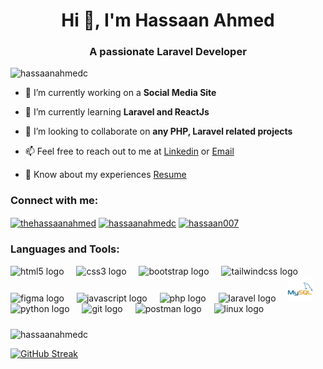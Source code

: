 <h1 align="center">Hi 👋, I'm Hassaan Ahmed</h1>
<h3 align="center">A passionate Laravel Developer</h3>

<p align="left"> <img src="https://komarev.com/ghpvc/?username=hassaanahmedc&label=Profile%20views&color=0e75b6&style=flat" alt="hassaanahmedc" /> </p>

- 🔭 I’m currently working on a **Social Media Site**

- 🌱 I’m currently learning **Laravel and ReactJs**

- 👯 I’m looking to collaborate on **any PHP, Laravel related projects**

- 📫 Feel free to reach out to me at [Linkedin](https://www.linkedin.com/in/thehassaanahmed/) or [Email](mailto:hassaanahmedc@gmail.com)

- 📄 Know about my experiences [Resume](https://drive.google.com/file/d/1d5TrxKZPx140gMjZPfjH2zlBfQ9ioSjF/view?usp=drive_link)

<h3 align="left">Connect with me:</h3>
<p align="left">
<a href="https://linkedin.com/in/thehassaanahmed" target="blank"><img align="center" src="https://raw.githubusercontent.com/maurodesouza/profile-readme-generator/master/src/assets/icons/social/linkedin/default.svg" alt="thehassaanahmed" height="30" width="40" /></a>
<a href="https://www.hackerrank.com/hassaanahmedc" target="blank"><img align="center" src="https://raw.githubusercontent.com/maurodesouza/profile-readme-generator/master/src/assets/icons/social/hackerrank/default.svg" alt="hassaanahmedc" height="30" width="40" /></a>
<a href="https://discord.gg/hassaan007" target="blank"><img align="center" src="https://raw.githubusercontent.com/maurodesouza/profile-readme-generator/master/src/assets/icons/social/discord/default.svg" alt="hassaan007" height="30" width="40" /></a>
</p>

###

<h3 align="left">Languages and Tools:</h3>
<div align="left">
  <img src="https://cdn.jsdelivr.net/gh/devicons/devicon/icons/html5/html5-original.svg" height="40" alt="html5 logo"  />
  <img width="12" />
  <img src="https://cdn.jsdelivr.net/gh/devicons/devicon/icons/css3/css3-original.svg" height="40" alt="css3 logo"  />
  <img width="12" />
  <img src="https://cdn.jsdelivr.net/gh/devicons/devicon/icons/bootstrap/bootstrap-original.svg" height="40" alt="bootstrap logo"  />
  <img width="12" />
  <img src="https://cdn.simpleicons.org/tailwindcss/06B6D4" height="40" alt="tailwindcss logo"  />
  <img width="12" />
  <img src="https://cdn.jsdelivr.net/gh/devicons/devicon/icons/figma/figma-original.svg" height="40" alt="figma logo"  />
  <img width="12" />
  <img src="https://cdn.jsdelivr.net/gh/devicons/devicon/icons/javascript/javascript-original.svg" height="40" alt="javascript logo"  />
  <img width="12" />
  <img src="https://cdn.jsdelivr.net/gh/devicons/devicon/icons/php/php-original.svg" height="40" alt="php logo"  />
  <img width="12" />
  <img src="https://cdn.jsdelivr.net/gh/devicons/devicon/icons/laravel/laravel-original.svg" height="40" alt="laravel logo"  />
  <img width="12" />
  <img src="https://raw.githubusercontent.com/devicons/devicon/master/icons/mysql/mysql-original-wordmark.svg" alt="mysql" width="40" height="40"/> </a>
  <img width="12" />
  <img src="https://cdn.jsdelivr.net/gh/devicons/devicon/icons/python/python-original.svg" height="40" alt="python logo"  />
  <img width="12" />
  <img src="https://cdn.jsdelivr.net/gh/devicons/devicon/icons/git/git-original.svg" height="40" alt="git logo"  />
  <img width="12" />
  <img src="https://skillicons.dev/icons?i=postman" height="40" alt="postman logo"  />
  <img width="12" />
  <img src="https://skillicons.dev/icons?i=linux" height="40" alt="linux logo"  />
  <img width="12" />
</div>

###

<p><img align="center" src="https://github-readme-stats.vercel.app/api/top-langs?username=hassaanahmedc&show_icons=true&theme=dark&locale=en&layout=compact" alt="hassaanahmedc" /></p>

<a href="https://git.io/streak-stats"><img src="https://streak-stats.demolab.com?user=hassaanahmedc&theme=radical" alt="GitHub Streak" /></a>

